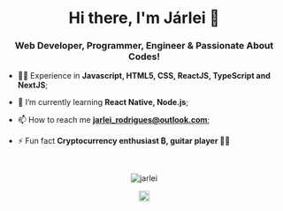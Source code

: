 <h1 align="center">Hi there, I'm Járlei 👋</h1>
<h3 align="center">Web Developer, Programmer, Engineer & Passionate About Codes!</h3>

- 👨‍💻 Experience in **Javascript, HTML5, CSS, ReactJS, TypeScript and NextJS**;

- 🌱 I’m currently learning **React Native, Node.js**;

- 📫 How to reach me **jarlei_rodrigues@outlook.com**;

- ⚡ Fun fact **Cryptocurrency enthusiast ₿, guitar player 🎸😜**

<br>
<p align="center">
<img src="https://github-readme-stats.vercel.app/api?username=jarlei3m&show_icons=true" alt="jarlei"/> 
</p>

<p align="center">
<a href="https://linkedin.com/in/jarleirodrigues" target="blank"><img align="center" src="https://cdn.jsdelivr.net/npm/simple-icons@3.0.1/icons/linkedin.svg" alt="jarlei" height="20" width="20" /></a>
</p>
